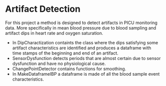 # Artifact Detection
For this project a method is designed to detect artifacts in PICU monitoring data. More specifically in mean blood pressure due to blood sampling and artifact dips in heart rate and oxygen saturation. 

- In DipCharactization containts the class where the dips satisfying some artifact characteristics are identified and produces a dataframe with time stamps of the beginning and end of an artifact.
- SensorDysfunction detects periods that are almost certain due to sensor dysfunction and have no physiological cause.
- ChangePointDetector contains functions for smoothing. 
- In MakeDataframeIBP a dataframe is made of all the blood sample event characteristics.
